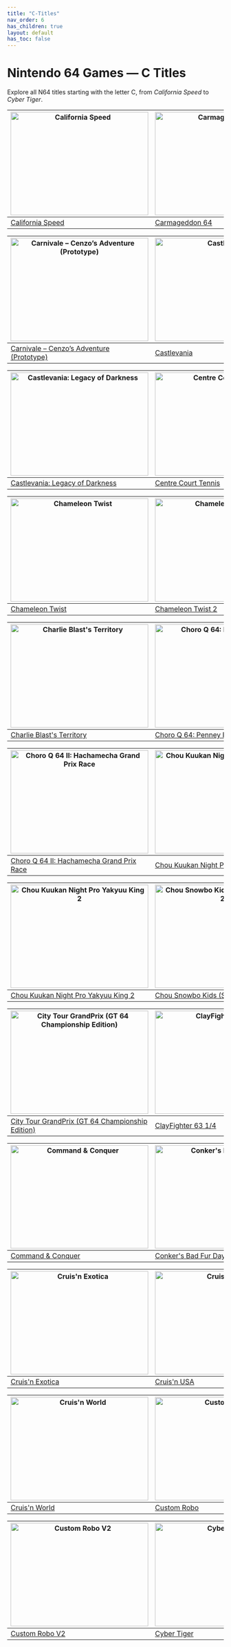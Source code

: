 ```yaml
---
title: "C-Titles"
nav_order: 6
has_children: true
layout: default
has_toc: false
---
```


# Nintendo 64 Games — C Titles

Explore all N64 titles starting with the letter C, from *California Speed* to *Cyber Tiger*.

| <a href="c/california-speed"><img src="https://images.launchbox-app.com/5a6c7e5c-834e-46af-af26-3042259db0ee.jpg" width="320" height="240" alt="California Speed"/></a> | <a href="c/carmageddon-64"><img src="https://images.launchbox-app.com/be6132bd-478c-4389-b716-de7729184bb2.jpg" width="320" height="240" alt="Carmageddon 64"/></a> |
|---|---|
| [California Speed](c/california-speed) | [Carmageddon 64](c/carmageddon-64) |

| <a href="c/carnivale-cenzos-adventure-prototype"><img src="https://images.launchbox-app.com/f2a3ae2a-3130-405f-b424-6cab6b7c03c7.jpg" width="320" height="240" alt="Carnivale – Cenzo’s Adventure (Prototype)"/></a> |  <a href="c/castlevania"><img src="https://images.launchbox-app.com/0545a9db-a5ca-496a-89fa-02fbf94c8a3e.jpg" width="320" height="240" alt="Castlevania"/></a> |
|---|---|
| [Carnivale – Cenzo’s Adventure (Prototype)](c/carnivale-cenzos-adventure-prototype) | [Castlevania](c/castlevania) |

| <a href="c/castlevania-legacy-of-darkness"><img src="https://images.launchbox-app.com/bb806c09-db19-48fe-aa77-1238939ad5e4.jpg" width="320" height="240" alt="Castlevania: Legacy of Darkness"/></a> | <a href="c/centre-court-tennis"><img src="https://images.launchbox-app.com/d9d192e1-a1b7-4d0c-b87d-18bdefc9d08d.jpg" width="320" height="240" alt="Centre Court Tennis"/></a> |
|---|---|
| [Castlevania: Legacy of Darkness](c/castlevania-legacy-of-darkness) | [Centre Court Tennis](c/centre-court-tennis) |

| <a href="c/chameleon-twist"><img src="https://images.launchbox-app.com/8f7f8a4e-dbcd-4ed4-9f28-647b397b0abc.jpg" width="320" height="240" alt="Chameleon Twist"/></a> | <a href="c/chameleon-twist-2"><img src="https://images.launchbox-app.com/fdf9fbcd-e4da-4e3d-9de2-f4ae1936ca42.jpg" width="320" height="240" alt="Chameleon Twist 2"/></a> |
|---|---|
| [Chameleon Twist](c/chameleon-twist) | [Chameleon Twist 2](c/chameleon-twist-2) |

| <a href="c/charlie-blast's-territory"><img src="https://images.launchbox-app.com/a1b99468-4c7e-4091-a159-c7ccf5202dec.jpg" width="320" height="240" alt="Charlie Blast's Territory"/></a> | <a href="c/choro-q-64-penney-racers"><img src="https://images.launchbox-app.com/2aa6187f-9f89-41da-81dc-97e3b3f1b561.png" width="320" height="240" alt="Choro Q 64: Penney Racers"/></a> |
|---|---|
| [Charlie Blast's Territory](c/charlie-blast's-territory) | [Choro Q 64: Penney Racers](c/choro-q-64-penney-racers) |

| <a href="c/choro-q-64-2-hachamecha-grand-prix-race"><img src="https://images.launchbox-app.com/6324eb1e-4d30-4f99-8211-12d3e454edac.png" width="320" height="240" alt="Choro Q 64 II: Hachamecha Grand Prix Race"/></a> | <a href="c/chou-kuukan-night-pro-yakyuu-king"><img src="https://images.launchbox-app.com/0498cf22-cba0-4556-ba72-b0c8eaa8c4f3.png" width="320" height="240" alt="Chou Kuukan Night Pro Yakyuu King"/></a> |
|---|---|
| [Choro Q 64 II: Hachamecha Grand Prix Race](c/choro-q-64-2-hachamecha-grand-prix-race) | [Chou Kuukan Night Pro Yakyuu King](c/chou-kuukan-night-pro-yakyuu-king) |

| <a href="c/chou-kuukan-night-pro-yakyuu-king-2"><img src="https://images.launchbox-app.com/1fe2ddb1-1a76-4676-91a4-eb9cbd8d3b9d.png" width="320" height="240" alt="Chou Kuukan Night Pro Yakyuu King 2"/></a> | <a href="c/chou-snowbo-kids-snowboard-kids-2"><img src="https://images.launchbox-app.com/cdc46509-679b-422f-9651-1adb8f7c3c6a.jpg" width="320" height="240" alt="Chou Snowbo Kids (Snowboard Kids 2)"/></a> |
|---|---|
| [Chou Kuukan Night Pro Yakyuu King 2](c/chou-kuukan-night-pro-yakyuu-king-2) | [Chou Snowbo Kids (Snowboard Kids 2)](c/chou-snowbo-kids-snowboard-kids-2) |

| <a href="c/city-tour-grandprix-gt-64-championship-edition"><img src="https://images.launchbox-app.com/9bfadfdb-5f16-4d1b-99e4-cc663efafdb7.png" width="320" height="240" alt="City Tour GrandPrix (GT 64 Championship Edition)"/></a> | <a href="c/clayfighter-63-1-quarter"><img src="https://images.launchbox-app.com/a5c1b9e0-743c-4978-af49-987f38595ea9.jpg" width="320" height="240" alt="ClayFighter 63 1/4"/></a> |
|---|---|
| [City Tour GrandPrix (GT 64 Championship Edition)](c/city-tour-grandprix-gt-64-championship-edition) | [ClayFighter 63 1/4](c/clayfighter-63-1-quarter) |

| <a href="c/command-and-conquer"><img src="https://images.launchbox-app.com/d0a9ad67-5705-4b34-bbc8-a9cb7b2f7ac5.jpg" width="320" height="240" alt="Command & Conquer"/></a> | <a href="c/conkers-bad-fur-day"><img src="https://images.launchbox-app.com/1e9c5cf0-ae9a-47ce-9010-f4ef367f36bf.jpg" width="320" height="240" alt="Conker's Bad Fur Day"/></a> |
|---|---|
| [Command & Conquer](c/command-and-conquer) | [Conker's Bad Fur Day](c/conkers-bad-fur-day) |

| <a href="c/cruisn-exotica"><img src="https://images.launchbox-app.com/eb2f7c00-b3fd-47b6-9e87-f2bbcf47f7c3.jpg" width="320" height="240" alt="Cruis'n Exotica"/></a> | <a href="c/cruisn-usa"><img src="https://images.launchbox-app.com/157cfea8-e287-410a-a502-a71531d6af39.jpg" width="320" height="240" alt="Cruis'n USA"/></a> |
|---|---|
| [Cruis'n Exotica](c/cruisn-exotica) | [Cruis'n USA](c/cruisn-usa) |

| <a href="c/cruisn-world"><img src="https://images.launchbox-app.com/a7b1f91a-cbed-4ae4-8825-c6dbd38ff21a.jpg" width="320" height="240" alt="Cruis'n World"/></a> | <a href="c/custom-robo"><img src="https://images.launchbox-app.com/a480efdb-fd37-41f4-8d9b-e5a7f778de57.png" width="320" height="240" alt="Custom Robo"/></a> |
|---|---|
| [Cruis'n World](c/cruisn-world) | [Custom Robo](c/custom-robo) |

| <a href="c/custom-robo-v2"><img src="https://images.launchbox-app.com/aa51f596-0c1e-4bee-a770-cbda73f07fba.png" width="320" height="240" alt="Custom Robo V2"/></a> | <a href="c/cyber-tiger"><img src="https://images.launchbox-app.com/b793a4db-d8d8-4f8a-9e93-35633e0d671f.jpg" width="320" height="240" alt="Cyber Tiger"/></a> |
|---|---|
| [Custom Robo V2](c/custom-robo-v2) | [Cyber Tiger](c/cyber-tiger) |
